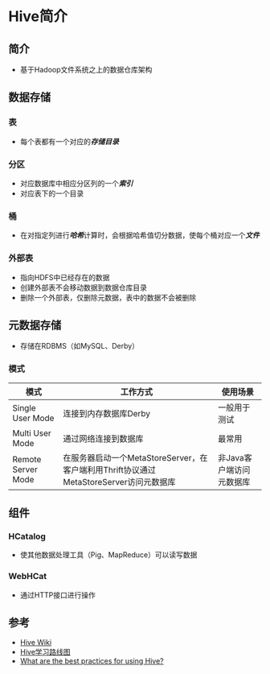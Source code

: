 # Hive简介

## 简介
* 基于Hadoop文件系统之上的数据仓库架构

## 数据存储
### 表
* 每个表都有一个对应的***存储目录***

### 分区
* 对应数据库中相应分区列的一个***索引***
* 对应表下的一个目录


### 桶
* 在对指定列进行***哈希***计算时，会根据哈希值切分数据，使每个桶对应一个***文件***

### 外部表
* 指向HDFS中已经存在的数据
* 创建外部表不会移动数据到数据仓库目录
* 删除一个外部表，仅删除元数据，表中的数据不会被删除

## 元数据存储
* 存储在RDBMS（如MySQL、Derby）

### 模式

| 模式 | 工作方式 | 使用场景 |  
|------|------|------|  
| Single User Mode | 连接到内存数据库Derby | 一般用于测试
| Multi User Mode | 通过网络连接到数据库 | 最常用
| Remote Server Mode | 在服务器启动一个MetaStoreServer，在客户端利用Thrift协议通过MetaStoreServer访问元数据库 | 非Java客户端访问元数据库

## 组件
### HCatalog
* 使其他数据处理工具（Pig、MapReduce）可以读写数据

### WebHCat
* 通过HTTP接口进行操作

## 参考
* [Hive Wiki](https://cwiki.apache.org/confluence/display/Hive/Home)
* [Hive学习路线图](http://blog.fens.me/hadoop-hive-roadmap/)
* [What are the best practices for using Hive?](http://www.quora.com/What-are-the-best-practices-for-using-Hive-What-settings-should-we-enable-most-of-the-time)